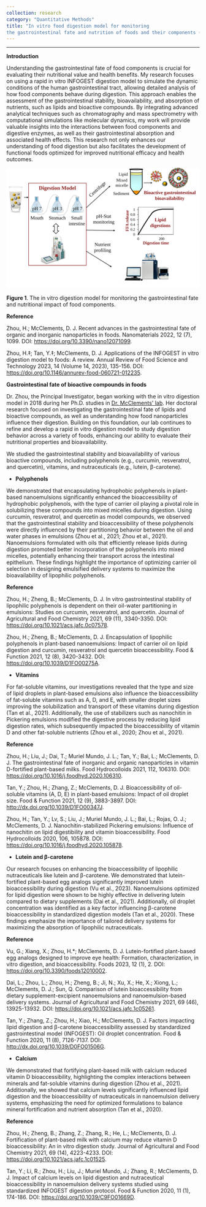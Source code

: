 ```yaml
---
collection: research
category: "Quantitative Methods"
title: "In vitro food digestion model for monitoring 
the gastrointestinal fate and nutrition of foods and their components (2017-Now)"
---
```


<!-- main body -->
------------------

**Introduction**

Understanding the gastrointestinal fate of food components is crucial for evaluating their 
nutritional value and health benefits. My research focuses on using a rapid in vitro INFOGEST digestion 
model to simulate the dynamic conditions of the human gastrointestinal tract, allowing detailed analysis 
of how food components behave during digestion. This approach enables the assessment of the gastrointestinal 
stability, bioavailability, and absorption of nutrients, such as lipids and bioactive compounds. 
By integrating advanced analytical techniques such as chromatography and mass spectrometry with 
computational simulations like molecular dynamics, my work will provide valuable insights into 
the interactions between food components and digestive enzymes, as well as their gastrointestinal 
absorption and associated health effects. This research not only enhances our understanding of 
food digestion but also facilitates the development of functional foods optimized for improved 
nutritional efficacy and health outcomes.

<img src='/images/infogest.svg' alt='drawing' width='600'/>

**Figure 1**. The in vitro digestion model for monitoring the gastrointestinal fate and nutritional
impact of food components.

**Reference**

Zhou, H.; McClements, D. J. Recent advances in the gastrointestinal fate of organic and inorganic nanoparticles in foods. Nanomaterials 2022, 12 (7), 1099. DOI: https://doi.org/10.3390/nano12071099.

Zhou, H.‡; Tan, Y.‡; McClements, D. J. Applications of the INFOGEST in vitro digestion model to foods: A review. Annual Review of Food Science and Technology 2023, 14 (Volume 14, 2023), 135-156. DOI: https://doi.org/10.1146/annurev-food-060721-012235.

**Gastrointestinal fate of bioactive compounds in foods**

Dr. Zhou, the Principal Investigator, began working with the in vitro digestion model 
in 2018 during her Ph.D. studies in 
[Dr. McClements' lab](https://www.linkedin.com/in/david-julian-mcclements-26373110/).
Her doctoral research focused on investigating the gastrointestinal fate 
of lipids and bioactive compounds, as well as understanding how food nanoparticles influence their digestion. 
Building on this foundation, our lab continues to refine and develop a rapid in vitro digestion model to
study digestion behavior across a variety of foods, enhancing our 
ability to evaluate their nutritional properties and bioavailability.

We studied the gastrointestinal stability and bioavailability of various bioactive compounds, 
including polyphenols (e.g., curcumin, resveratrol, and quercetin), vitamins, 
and nutraceuticals (e.g., lutein, β-carotene).

+ **Polyphenols**

We demonstrated that encapsulating hydrophobic polyphenols in plant-based nanoemulsions
significantly enhanced the bioaccessibility of hydrophobic polyphenols, 
with the type of carrier oil playing a pivotal role in solubilizing these compounds into mixed micelles during digestion. 
Using curcumin, resveratrol, and quercetin as model compounds, we observed that the gastrointestinal stability 
and bioaccessibility of these polyphenols were directly influenced by their partitioning behavior 
between the oil and water phases in emulsions (Zhou et al., 2021; Zhou et al., 2021). 
Nanoemulsions formulated with oils that efficiently release lipids during digestion promoted better incorporation 
of the polyphenols into mixed micelles, potentially enhancing their transport across the intestinal epithelium. 
These findings highlight the importance of optimizing carrier oil selection in designing emulsified 
delivery systems to maximize the bioavailability of lipophilic polyphenols.

**Reference**

Zhou, H.; Zheng, B.; McClements, D. J. In vitro gastrointestinal stability of lipophilic polyphenols is dependent on their oil-water partitioning in emulsions: Studies on curcumin, resveratrol, and quercetin. Journal of Agricultural and Food Chemistry 2021, 69 (11), 3340-3350. DOI: https://doi.org/10.1021/acs.jafc.0c07578.

Zhou, H.; Zheng, B.; McClements, D. J. Encapsulation of lipophilic polyphenols in plant-based nanoemulsions: Impact of carrier oil on lipid digestion and curcumin, resveratrol and quercetin bioaccessibility. Food & Function 2021, 12 (8), 3420-3432. DOI: https://doi.org/10.1039/D1FO00275A.

+ **Vitamins**

For fat-soluble vitamins, our investigations revealed that the type and size of lipid droplets in plant-based emulsions 
also influence the bioaccessibility of fat-soluble vitamins such as A, D, and E, with smaller droplet sizes improving 
the solubilization and transport of these vitamins during digestion (Tan et al., 2021). 
Additionally, the use of stabilizers such as nanochitin in Pickering emulsions modified the digestive process 
by reducing lipid digestion rates, which subsequently impacted the bioaccessibility of vitamin D 
and other fat-soluble nutrients (Zhou et al., 2020; Zhou et al., 2021). 

**Reference**

Zhou, H.; Liu, J.; Dai, T.; Muriel Mundo, J. L.; Tan, Y.; Bai, L.; McClements, D. J. The gastrointestinal fate of inorganic and organic nanoparticles in vitamin D-fortified plant-based milks. Food Hydrocolloids 2021, 112, 106310. DOI: https://doi.org/10.1016/j.foodhyd.2020.106310.

Tan, Y.; Zhou, H.; Zhang, Z.; McClements, D. J. Bioaccessibility of oil-soluble vitamins (A, D, E) in plant-based emulsions: Impact of oil droplet size. Food & Function 2021, 12 (9), 3883-3897. DOI: http://dx.doi.org/10.1039/D1FO00347J.

Zhou, H.; Tan, Y.; Lv, S.; Liu, J.; Muriel Mundo, J. L.; Bai, L.; Rojas, O. J.; McClements, D. J. Nanochitin-stabilized Pickering emulsions: Influence of nanochitin on lipid digestibility and vitamin bioaccessibility. Food Hydrocolloids 2020, 106, 105878. DOI: https://doi.org/10.1016/j.foodhyd.2020.105878.

+ **Lutein and β-carotene**

Our research focuses on enhancing the bioaccessibility of lipophilic nutraceuticals like lutein and β-carotene. 
We demonstrated that lutein-fortified plant-based egg analogs significantly improved lutein bioaccessibility 
during digestion (Vu et al., 2023). Nanoemulsions optimized for lipid digestion were shown to be highly effective 
in delivering lutein compared to dietary supplements (Dai et al., 2021). Additionally, oil droplet concentration 
was identified as a key factor influencing β-carotene bioaccessibility in standardized digestion models (Tan et al., 2020). 
These findings emphasize the importance of tailored delivery systems for maximizing the absorption of lipophilic nutraceuticals.

**Reference**

Vu, G.; Xiang, X.; Zhou, H.*; McClements, D. J. Lutein-fortified plant-based egg analogs designed to improve eye health: Formation, characterization, in vitro digestion, and bioaccessibility. Foods 2023, 12 (1), 2. DOI: https://doi.org/10.3390/foods12010002.

Dai, L.; Zhou, L.; Zhou, H.; Zheng, B.; Ji, N.; Xu, X.; He, X.; Xiong, L.; McClements, D. J.; Sun, Q. Comparison of lutein bioaccessibility from dietary supplement-excipient nanoemulsions and nanoemulsion-based delivery systems. Journal of Agricultural and Food Chemistry 2021, 69 (46), 13925-13932. DOI: https://doi.org/10.1021/acs.jafc.1c05261.

Tan, Y.; Zhang, Z.; Zhou, H.; Xiao, H.; McClements, D. J. Factors impacting lipid digestion and β-carotene bioaccessibility assessed by standardized gastrointestinal model (INFOGEST): Oil droplet concentration. Food & Function 2020, 11 (8), 7126-7137. DOI: http://dx.doi.org/10.1039/D0FO01506G.

+ **Calcium**

We demonstrated that fortifying plant-based milk with calcium reduced vitamin D bioaccessibility, 
highlighting the complex interactions between minerals and fat-soluble vitamins during digestion (Zhou et al., 2021). 
Additionally, we showed that calcium levels significantly influenced lipid digestion and the bioaccessibility 
of nutraceuticals in nanoemulsion delivery systems, emphasizing the need for optimized formulations to 
balance mineral fortification and nutrient absorption (Tan et al., 2020).

**Reference**

Zhou, H.; Zheng, B.; Zhang, Z.; Zhang, R.; He, L.; McClements, D. J. Fortification of plant-based milk with calcium may reduce vitamin D bioaccessibility: An in vitro digestion study. Journal of Agricultural and Food Chemistry 2021, 69 (14), 4223-4233. DOI: https://doi.org/10.1021/acs.jafc.1c01525.

Tan, Y.; Li, R.; Zhou, H.; Liu, J.; Muriel Mundo, J.; Zhang, R.; McClements, D. J. Impact of calcium levels on lipid digestion and nutraceutical bioaccessibility in nanoemulsion delivery systems studied using standardized INFOGEST digestion protocol. Food & Function 2020, 11 (1), 174-186. DOI: https://doi.org/10.1039/C9FO01669D.




